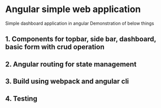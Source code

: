 # Angular simple web application
Simple dashboard application in angular
Demonstration of below things

## 1. Components for topbar, side bar, dashboard, basic form with crud operation
## 2. Angular routing for state management
## 3. Build using webpack and angular cli
## 4. Testing

